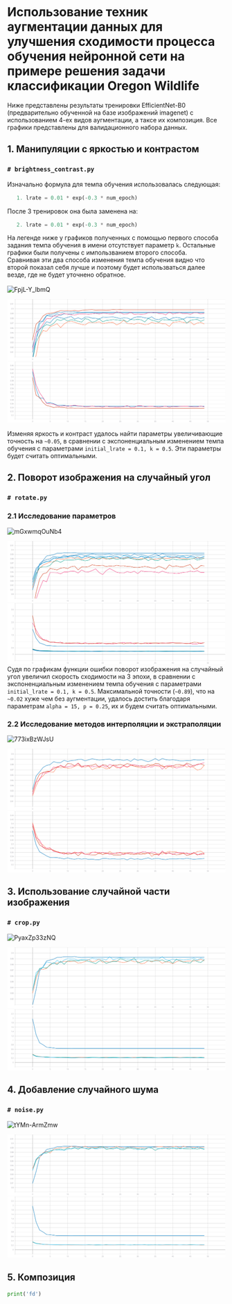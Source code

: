 # Использование техник аугментации данных для улучшения сходимости процесса обучения нейронной сети на примере решения задачи классификации Oregon Wildlife
Ниже представлены результаты тренировки EfficientNet-B0 (предварительно обученной на базе изображений imagenet) с использованием 4-ех видов аугментации, а таксе их композиция. Все графики представлены для валидационного набора данных.
## 1. Манипуляции с яркостью и контрастом
### ```# brightness_contrast.py```

Изначально формула для темпа обучения использовалась следующая:
```python
   1. lrate = 0.01 * exp(-0.3 * num_epoch)
```
После 3 тренировок она была заменена на: </br>
```python
   2. lrate = 0.01 * exp(-0.3 * num_epoch)
```
На легенде ниже у графиков полученных с помощью первого способа задания темпа обучения в имени отсутствует параметр ```k```. Остальные графики были получены с импользванием второго способа. </br>
Сравнивая эти два способа изменения темпа обучения видно что второй показал себя лучше и поэтому будет использваться далее везде, где не будет уточнено обратное. </br></br>
![FpjL-Y_lbmQ](https://user-images.githubusercontent.com/61012068/113120679-826e3e00-921a-11eb-8ae3-c651e139a5e3.jpg)

![](./graphic/BrightnessContrast_accuracy.svg)
![](./graphic/BrightnessContrast_loss.svg)

Изменяя яркость и контраст удалось найти параметры увеличивающие точность на ```~0.05```, в сравнении с экспоненциальным изменением темпа обучения с параметрами  ```initial_lrate = 0.1, k = 0.5```. Эти параметры будет считать оптимальными.
## 2. Поворот изображения на случайный угол
### ```# rotate.py```
### 2.1 Исследование параметров 
![mGxwmqOuNb4](https://user-images.githubusercontent.com/61012068/113133246-185c9580-9228-11eb-9c78-f79fe160f828.jpg)


![](./graphic/Rotate_accuracy.svg)
![](./graphic/Rotate_loss.svg)
Cудя по графикам функции ошибки поворот изображения на случайный угол увеличил скорость сходимости на 3 эпохи, в сравнении с экспоненциальным изменением темпа обучения с параметрами  ```initial_lrate = 0.1, k = 0.5```. Максимальной точности (```~0.89```), что на ```~0.02``` хуже чем без аугментации, удалось достить благодаря параметрам ```alpha = 15, p = 0.25```, их и будем считать оптимальными.
### 2.2 Исследование методов интерполяции и экстраполяции 

![773ixBzWJsU](https://user-images.githubusercontent.com/61012068/113134450-7473e980-9229-11eb-9365-2ef36b65c8b1.jpg)


![](./graphic/Rotate2_accuracy.svg)
![](./graphic/Rotate2_loss.svg)

## 3. Использование случайной части изображения
### ```# crop.py```
![PyaxZp33zNQ](https://user-images.githubusercontent.com/61012068/113120720-8c903c80-921a-11eb-95b6-ab515b509f4d.jpg)

![](./graphic/RandomCrop_accuracy.svg)
![](./graphic/RandomCrop_loss.svg)

## 4. Добавление случайного шума
### ```# noise.py```
![tYMn-ArmZmw](https://user-images.githubusercontent.com/61012068/113120731-8f8b2d00-921a-11eb-8aee-9e6810aa77c4.jpg)

![](./graphic/GaussNoise_accuracy.svg)
![](./graphic/GaussNoise_loss.svg)

## 5. Композиция
```python
print('fd')
```
